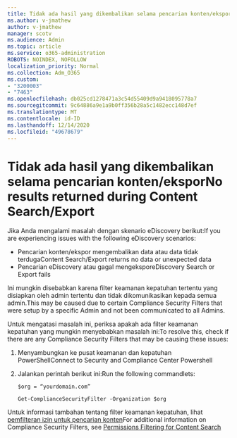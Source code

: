 ```yaml
---
title: Tidak ada hasil yang dikembalikan selama pencarian konten/ekspor
ms.author: v-jmathew
author: v-jmathew
manager: scotv
ms.audience: Admin
ms.topic: article
ms.service: o365-administration
ROBOTS: NOINDEX, NOFOLLOW
localization_priority: Normal
ms.collection: Adm_O365
ms.custom:
- "3200003"
- "7463"
ms.openlocfilehash: db025cd1278471a3c54d55409d9a9418095778a7
ms.sourcegitcommit: 9c64886a9e1a9b0ff356b28a5c1482ecc148d7ef
ms.translationtype: MT
ms.contentlocale: id-ID
ms.lasthandoff: 12/14/2020
ms.locfileid: "49678679"
---
```

# <a name="no-results-returned-during-content-searchexport"></a><span data-ttu-id="f3b23-102">Tidak ada hasil yang dikembalikan selama pencarian konten/ekspor</span><span class="sxs-lookup"><span data-stu-id="f3b23-102">No results returned during Content Search/Export</span></span>

<span data-ttu-id="f3b23-103">Jika Anda mengalami masalah dengan skenario eDiscovery berikut:</span><span class="sxs-lookup"><span data-stu-id="f3b23-103">If you are experiencing issues with the following eDiscovery scenarios:</span></span>

- <span data-ttu-id="f3b23-104">Pencarian konten/ekspor mengembalikan data atau data tidak terduga</span><span class="sxs-lookup"><span data-stu-id="f3b23-104">Content Search/Export returns no data or unexpected data</span></span>
- <span data-ttu-id="f3b23-105">Pencarian eDiscovery atau gagal mengekspor</span><span class="sxs-lookup"><span data-stu-id="f3b23-105">eDiscovery Search or Export fails</span></span>

<span data-ttu-id="f3b23-106">Ini mungkin disebabkan karena filter keamanan kepatuhan tertentu yang disiapkan oleh admin tertentu dan tidak dikomunikasikan kepada semua admin.</span><span class="sxs-lookup"><span data-stu-id="f3b23-106">This may be caused due to certain Compliance Security Filters that were setup by a specific Admin and not been communicated to all Admins.</span></span>

<span data-ttu-id="f3b23-107">Untuk mengatasi masalah ini, periksa apakah ada filter keamanan kepatuhan yang mungkin menyebabkan masalah ini:</span><span class="sxs-lookup"><span data-stu-id="f3b23-107">To resolve this, check if there are any Compliance Security Filters that may be causing these issues:</span></span>

1. <span data-ttu-id="f3b23-108">Menyambungkan ke pusat keamanan dan kepatuhan PowerShell</span><span class="sxs-lookup"><span data-stu-id="f3b23-108">Connect to Security and Compliance Center Powershell</span></span>
2. <span data-ttu-id="f3b23-109">Jalankan perintah berikut ini:</span><span class="sxs-lookup"><span data-stu-id="f3b23-109">Run the following commandlets:</span></span>

    `$org = “yourdomain.com”`

    `Get-ComplianceSecurityFilter -Organization $org`

<span data-ttu-id="f3b23-110">Untuk informasi tambahan tentang filter keamanan kepatuhan, lihat [pemfilteran izin untuk pencarian konten](https://docs.microsoft.com/microsoft-365/compliance/permissions-filtering-for-content-search)</span><span class="sxs-lookup"><span data-stu-id="f3b23-110">For additional information on Compliance Security Filters, see [Permissions Filtering for Content Search](https://docs.microsoft.com/microsoft-365/compliance/permissions-filtering-for-content-search)</span></span>
